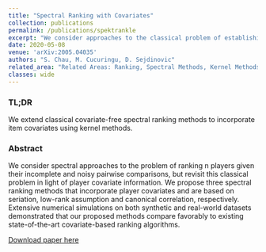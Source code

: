 ```yaml
---
title: "Spectral Ranking with Covariates"
collection: publications
permalink: /publications/spektrankle
excerpt: "We consider approaches to the classical problem of establishing a statistical ranking on a given set of items from incomplete and noisy pairwise comparisons, and propose spectral algorithms able to leverage available covariate information about the items through the lens of reproducing kernel Hilbert spaces. <br/> <br/><img src='/assets/images/duel-icon-12.jpg' height=300>"
date: 2020-05-08
venue: 'arXiv:2005.04035'
authors: "S. Chau, M. Cucuringu, D. Sejdinovic"
related_area: "Related Areas: Ranking, Spectral Methods, Kernel Methods"
classes: wide
---
```

### TL;DR
We extend classical covariate-free spectral ranking methods to incorporate item covariates using kernel methods.

### Abstract
We consider spectral approaches to the problem of ranking n players given their incomplete and noisy pairwise comparisons, but revisit this classical problem in light of player covariate information. We propose three spectral ranking methods that incorporate player covariates and are based on seriation, low-rank assumption and canonical correlation, respectively. Extensive numerical simulations on both synthetic and real-world datasets demonstrated that our proposed methods compare favorably to existing state-of-the-art covariate-based ranking algorithms.

[Download paper here](https://arxiv.org/abs/2005.04035)